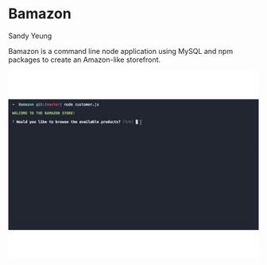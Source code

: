 # Bamazon

Sandy Yeung

Bamazon is a command line node application using MySQL and npm packages to create an Amazon-like storefront.

![](image/BamazonGif.gif)